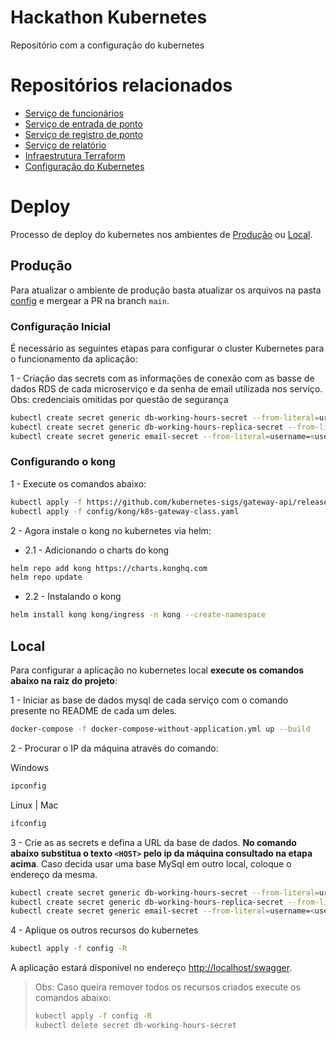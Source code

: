# Hackathon Kubernetes
Repositório com a configuração do kubernetes

# Repositórios relacionados
* [Serviço de funcionários](https://github.com/souzamarcos/hackathon-ms-employee)
* [Serviço de entrada de ponto](https://github.com/souzamarcos/hackathon-ms-working-hours-entry)
* [Serviço de registro de ponto](https://github.com/souzamarcos/hackathon-ms-working-hours-registry)
* [Serviço de relatório](https://github.com/souzamarcos/hackathon-ms-report)
* [Infraestrutura Terraform](https://github.com/souzamarcos/hackathon-terraform)
* [Configuração do Kubernetes](https://github.com/souzamarcos/hackathon-kubernetes)

# Deploy
Processo de deploy do kubernetes nos ambientes de [Produção](#produção) ou [Local](#local).


## Produção
Para atualizar o ambiente de produção basta atualizar os arquivos na pasta [config](/config/) e mergear a PR na branch `main`.


### Configuração Inicial
É necessário as seguintes etapas para configurar o cluster Kubernetes para o funcionamento da aplicação:

1 - Criação das secrets com as informações de conexão com as basse de dados RDS de cada microserviço e da senha de email utilizada nos serviço. Obs: credenciais omitidas por questão de segurança 

```bash
kubectl create secret generic db-working-hours-secret --from-literal=url=jdbc:mysql://<HOST>:3306/dbWorkingHours --from-literal=username=<username> --from-literal=password=<password>
kubectl create secret generic db-working-hours-replica-secret --from-literal=url=jdbc:mysql://<HOST>:3306/dbWorkingHours --from-literal=username=<username> --from-literal=password=<password>
kubectl create secret generic email-secret --from-literal=username=<username> --from-literal=password=<password>
```

### Configurando o kong

1 - Execute os comandos abaixo:
```bash
kubectl apply -f https://github.com/kubernetes-sigs/gateway-api/releases/download/v1.0.0/standard-install.yaml
kubectl apply -f config/kong/k8s-gateway-class.yaml
```

2 - Agora instale o kong no kubernetes via helm:
- 2.1 - Adicionando o charts do kong
```bash
helm repo add kong https://charts.konghq.com
helm repo update
```

- 2.2 - Instalando o kong
```bash
helm install kong kong/ingress -n kong --create-namespace 
```

## Local
Para configurar a aplicação no kubernetes local **execute os comandos abaixo na raiz do projeto**:

1 - Iniciar as base de dados mysql de cada serviço com o comando presente no README de cada um deles.

``` bash
docker-compose -f docker-compose-without-application.yml up --build
```

2 - Procurar o IP da máquina através do comando:

Windows
```bash
ipconfig
```
Linux | Mac
```bash
ifconfig
```

3 - Crie as as secrets e defina a URL da base de dados. **No comando abaixo substitua o texto `<HOST>` pelo ip da máquina consultado na etapa acima**. Caso decida usar uma base MySql em outro local, coloque o endereço da mesma.
```bash
kubectl create secret generic db-working-hours-secret --from-literal=url=jdbc:mysql://<HOST>:3306/dbWorkingHours --from-literal=username=<username> --from-literal=password=<password>
kubectl create secret generic db-working-hours-replica-secret --from-literal=url=jdbc:mysql://<HOST>:3306/dbWorkingHours --from-literal=username=<username> --from-literal=password=<password>
kubectl create secret generic email-secret --from-literal=username=<username> --from-literal=password=<password>
```

4 - Aplique os outros recursos do kubernetes
```bash
kubectl apply -f config -R
```

A aplicação estará disponível no endereço [http://localhost/swagger](http://localhost/swagger).


> Obs: Caso queira remover todos os recursos criados execute os comandos abaixo:
>```bash
>kubectl apply -f config -R
>kubectl delete secret db-working-hours-secret
>```
